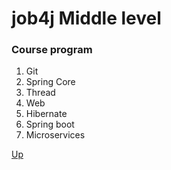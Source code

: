 <a id="anchor"></a>
# job4j Middle level

### Course program
1. Git
2. Spring Core
3. Thread
4. Web
5. Hibernate
6. Spring boot
7. Microservices


[Up](#anchor)